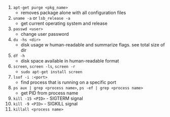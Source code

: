 1. `apt-get purge <pkg_name>`
	- removes package alone with all configuration files
1. `uname -a`  or `lsb_release -a`
	- get current operating system and release
1. `passwd <user>`
	- change user password
1. `du -hs <dir>`
	- disk usage w human-readable and summarize flags. see total size of dir
1. `df -h`
	- disk space available in human-readable format
1. `screen`, `screen -ls`, `screen -r`
	- `sudo apt-get install screen`
1. `lsof -i :<port>`
	- find process that is running on a specific port
1. `ps aux | grep <process name>`, `ps -ef | grep <process name>`
	- get PID from process name
1. `kill -15 <PID>` - SIGTERM signal
1. `kill -9 <PID>` - SIGKILL signal
1. `killall <process name>`
